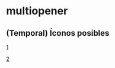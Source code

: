 # multiopener

## (Temporal) Íconos posibles
[1](https://www.flaticon.com/free-icon/app_5400960)

[2](https://www.flaticon.com/free-icon/restore_1665716)
